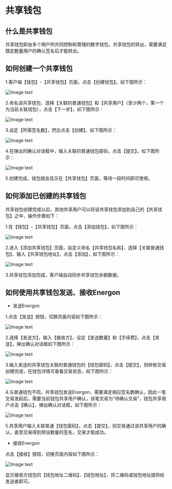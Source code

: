 ﻿# 共享钱包

## <a name="what_is"></a>什么是共享钱包
共享钱包即由多个用户所共同控制和管理的数字钱包，共享钱包的转出，需要满足既定数量用户的确认签名后才能转出。

## <a name="how_to_create"></a>如何创建一个共享钱包

1.客户端【钱包】-【共享钱包】页面，点击【创建钱包】。如下图所示：

![Image text](assets/platon-samurai/image/Select_Swallet-cn.png)

2.命名该共享钱包、选择【关联的普通钱包】和【共享用户】（至少两个，第一个为当前关联钱包），点击【下一步】，如下图所示：

![Image text](assets/platon-samurai/image/Swallet_info_input-cn.png)

3.设定【所需签名数】，然后点击【创建】，如下图所示：

![Image text](assets/platon-samurai/image/Sign_NO-cn.png)

4.在弹出的确认对话框中，输入关联的普通钱包密码，点击【提交】，如下图所示：

![Image text](assets/platon-samurai/image/Send_confirm_Swallet-cn.png)

5.创建完成，钱包就会显示在【共享钱包】页面，等待一段时间即可使用。

## <a name="how_to_add"></a>如何添加已创建的共享钱包
共享钱包创建完成以后，其他共享用户可以将该共享钱包添加到自己的【共享钱包】之中，操作步骤如下：

1.在【钱包】-【共享钱包】页面，点击【添加钱包】，如下图所示：

![Image text](assets/platon-samurai/image/Add_Swallet-cn.png)

2.进入【添加共享钱包】页面，自定义命名【共享钱包名称】、选择【关联普通钱包】、输入【共享钱包地址】，点击【添加】，如下图所示：

![Image text](assets/platon-samurai/image/Input_info_added_Swallet-cn.png)

3.共享钱包添加完成，客户端自动同步共享钱包余额数据。

## <a name="how_to_use"></a>如何使用共享钱包发送、接收Energon

+ 发送Energon

1.点击【发送】按钮，切换页面内容如下图所示：

![Image text](assets/platon-samurai/image/Send_Swallet-cn.png)

2.选择【发送方】，输入【接收方】，设定【发送数量】和【手续费】，点击【发送】，弹出确认对话框如下图所示：

![Image text](assets/platon-samurai/image/Send_confirm_Swallet-cn.png)

3.输入发送的共享钱包关联的普通钱包的【钱包密码】，点击【提交】，则转账交易创建完成，在钱包详情可查看交易状态，如下图所示：

![Image text](assets/platon-samurai/image/Transaction_to_be_confirmed_Swallet-cn.png)

4.与普通钱包不同，共享钱包发送Energon，需要满足相应签名数确认，因此一笔交易发起后，需要当前钱包共享用户确认，该笔交易为“待确认交易”，钱包共享用户点击【确认】，弹出确认对话框，如下图所示：

![Image text](assets/platon-samurai/image/Execute_contract_Swallet-cn.png)

5.共享用户输入关联普通【钱包密码】，点击【提交】，则交易通过该共享用户的确认，直至交易得到预设数量的签名，交易才能成功。

+ 接收Energon

点击【接收】按钮，切换页面内容如下图所示：

![Image text](assets/platon-samurai/image/QR_code_Swallet-cn.png)

显示接收方钱包的【钱包地址二维码】、【钱包地址】，将二维码或钱包地址提供给发送者即可。

